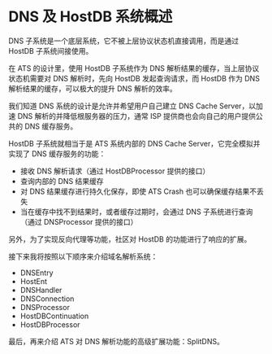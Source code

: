 # DNS 及 HostDB 系统概述

DNS 子系统是一个底层系统，它不被上层协议状态机直接调用，而是通过 HostDB 子系统间接使用。

在 ATS 的设计里，使用 HostDB 子系统作为 DNS 解析结果的缓存，当上层协议状态机需要对 DNS 解析时，先向 HostDB 发起查询请求，而 HostDB 作为 DNS 解析结果的缓存，可以极大的提升 DNS 解析的效率。

我们知道 DNS 系统的设计是允许并希望用户自己建立 DNS Cache Server，以加速 DNS 解析的并降低根服务器的压力，通常 ISP 提供商也会向自己的用户提供公共的 DNS 缓存服务。

HostDB 子系统就相当于是 ATS 系统内部的 DNS Cache Server，它完全模拟并实现了 DNS 缓存服务的功能：

- 接收 DNS 解析请求（通过 HostDBProcessor 提供的接口）
- 查询内部的 DNS 结果缓存
- 对 DNS 结果缓存进行持久化保存，即使 ATS Crash 也可以确保缓存结果不丢失
- 当在缓存中找不到结果时，或者缓存过期时，会通过 DNS 子系统进行查询（通过 DNSProcessor 提供的接口）

另外，为了实现反向代理等功能，社区对 HostDB 的功能进行了响应的扩展。

接下来我将按照以下顺序来介绍域名解析系统：

- DNSEntry
- HostEnt
- DNSHandler
- DNSConnection
- DNSProcessor
- HostDBContinuation
- HostDBProcessor

最后，再来介绍 ATS 对 DNS 解析功能的高级扩展功能：SplitDNS。


